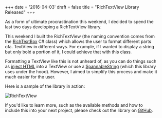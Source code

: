 +++
date = '2016-04-03'
draft = false
title = "RichTextView Library Released"
+++

As a form of ultimate procrastination this weekend, I decided to spend the last two days developing a RichTextView library.

This weekend I built the RichTextView (the naming convention comes from the [RichTextBox](https://msdn.microsoft.com/en-us/library/system.windows.controls.richtextbox(v=vs.110).aspx) C# class) which allows the user to format different parts ofa. TextView in different ways. For example, if I wanted to display a string but only bold a portion of it, I could achieve that with this class.

<!--more-->

Formatting a TextView like this is not unheard of, as you can do things such as [inject HTML](http://stackoverflow.com/a/13350726/3131147) into a TextView or use a [SpannableString](http://developer.android.com/intl/es/reference/android/text/SpannableString.html) (which this library uses under the hood). However, I aimed to simplify this process and make it much easier for the user.

Here is a sample of the library in action:

![RichTextView](/images/rtv-sample.png)

If you'd like to learn more, such as the available methods and how to include this into your next project, please check out the library on [GitHub](https://github.com/androidessence/RichTextView).